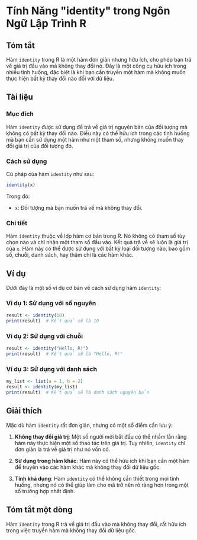 <!--
Meta Description: # Tính Năng "identity" trong Ngôn Ngữ Lập Trình R ## Tóm tắt Hàm `identity` trong R là một hàm đơn giản nhưng hữu ích, cho phép bạn trả về giá trị đầu...
Meta Keywords: hàm, identity, một, trong, không
-->

# Tính Năng "identity" trong Ngôn Ngữ Lập Trình R

## Tóm tắt
Hàm `identity` trong R là một hàm đơn giản nhưng hữu ích, cho phép bạn trả về giá trị đầu vào mà không thay đổi nó. Đây là một công cụ hữu ích trong nhiều tình huống, đặc biệt là khi bạn cần truyền một hàm mà không muốn thực hiện bất kỳ thay đổi nào đối với dữ liệu.

## Tài liệu
### Mục đích
Hàm `identity` được sử dụng để trả về giá trị nguyên bản của đối tượng mà không có bất kỳ thay đổi nào. Điều này có thể hữu ích trong các tình huống mà bạn cần sử dụng một hàm như một tham số, nhưng không muốn thay đổi giá trị của đối tượng đó.

### Cách sử dụng
Cú pháp của hàm `identity` như sau:
```R
identity(x)
```
Trong đó:
- `x`: Đối tượng mà bạn muốn trả về mà không thay đổi.

### Chi tiết
Hàm `identity` thuộc về lớp hàm cơ bản trong R. Nó không có tham số tùy chọn nào và chỉ nhận một tham số đầu vào. Kết quả trả về sẽ luôn là giá trị của `x`. Hàm này có thể được sử dụng với bất kỳ loại đối tượng nào, bao gồm số, chuỗi, danh sách, hay thậm chí là các hàm khác.

## Ví dụ
Dưới đây là một số ví dụ cơ bản về cách sử dụng hàm `identity`:

### Ví dụ 1: Sử dụng với số nguyên
```R
result <- identity(10)
print(result)  # Kết quả sẽ là 10
```

### Ví dụ 2: Sử dụng với chuỗi
```R
result <- identity("Hello, R!")
print(result)  # Kết quả sẽ là "Hello, R!"
```

### Ví dụ 3: Sử dụng với danh sách
```R
my_list <- list(a = 1, b = 2)
result <- identity(my_list)
print(result)  # Kết quả sẽ là danh sách nguyên bản
```

## Giải thích
Mặc dù hàm `identity` rất đơn giản, nhưng có một số điểm cần lưu ý:

1. **Không thay đổi giá trị**: Một số người mới bắt đầu có thể nhầm lẫn rằng hàm này thực hiện một số thao tác trên giá trị. Tuy nhiên, `identity` chỉ đơn giản là trả về giá trị như nó vốn có.
   
2. **Sử dụng trong hàm khác**: Hàm này có thể hữu ích khi bạn cần một hàm để truyền vào các hàm khác mà không thay đổi dữ liệu gốc.

3. **Tính khả dụng**: Hàm `identity` có thể không cần thiết trong mọi tình huống, nhưng nó có thể giúp làm cho mã trở nên rõ ràng hơn trong một số trường hợp nhất định.

## Tóm tắt một dòng
Hàm `identity` trong R trả về giá trị đầu vào mà không thay đổi, rất hữu ích trong việc truyền hàm mà không thay đổi dữ liệu gốc.